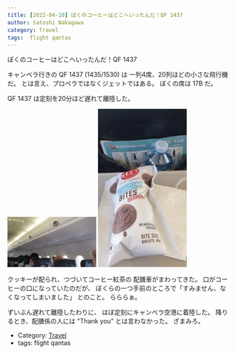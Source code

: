 ```yaml
---
title: [2022-04-10] ぼくのコーヒーはどこへいったんだ！QF 1437
author: Satoshi Nakagawa
category: Travel
tags:  flight qantas
---
```


ぼくのコーヒーはどこへいったんだ！QF 1437

 キャンベラ行きの QF 1437 (1435/1530) は
一列4席、20列ほどの小さな飛行機だ。
とは言え、プロペラではなくジェットではある。
ぼくの席は 17B だ。

 QF 1437 は定刻を20分ほど遅れて離陸した。

<a href="/pict/2022-04-10-qantas.jpg"><img src="/pict/2022-04-10-qantas.jpg" alt="" width="200"/></a>
<a href="/pict/2022-04-10-qantas-bites.jpg"><img src="/pict/2022-04-10-qantas-bites.jpg" alt="" width="200"/></a>

 クッキーが配られ、つづいてコーヒー紅茶の
配膳車がまわってきた。
口がコーヒーの口になっていたのだが、
ぼくらの一つ手前のところで「すみません、なくなってしまいました」
とのこと。
らららぁ。

 ずいぶん遅れて離陸したわりに、
ほぼ定刻にキャンベラ空港に着陸した。
降りるとき、配膳係の人には "Thank you" とは言わなかった。
ざまみろ。

- Category: [Travel](https://merapano.github.io/categories.html#Travel)
- tags:  flight qantas
